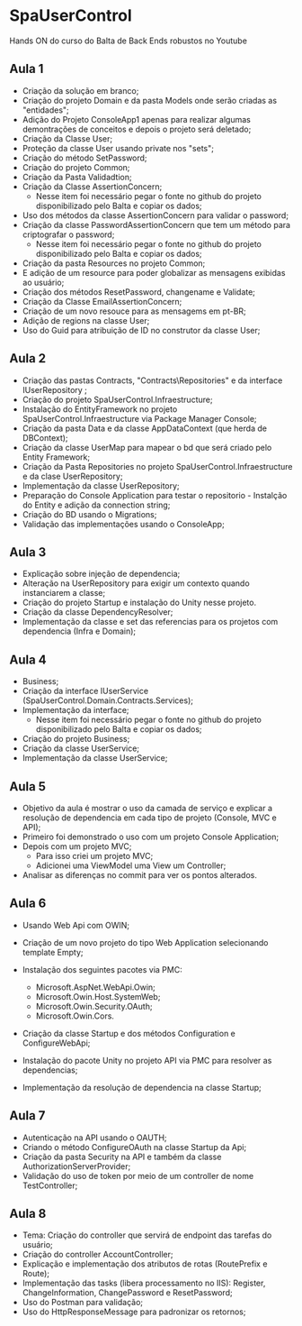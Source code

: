 # SpaUserControl
Hands ON do curso do Balta de Back Ends robustos no Youtube

## Aula 1
- Criação da solução em branco;
- Criação do projeto Domain e da pasta Models onde serão criadas as "entidades";
- Adição do Projeto ConsoleApp1 apenas para realizar algumas demontrações de conceitos e depois o projeto será deletado;
- Criação da Classe User;
- Proteção da classe User usando private nos "sets";
- Criação do método SetPassword;
- Criação do projeto Common;
- Criação da Pasta Validadtion;
- Criação da Classe AssertionConcern;
  - Nesse item foi necessário pegar o fonte no github do projeto disponibilizado pelo Balta e copiar os dados;
- Uso dos métodos da classe AssertionConcern para validar o password;
- Criação da classe PasswordAssertionConcern que tem um método para criptografar o password;
  - Nesse item foi necessário pegar o fonte no github do projeto disponibilizado pelo Balta e copiar os dados;
 - Criação da pasta Resources no projeto Common;
 - E adição de um resource para poder globalizar as mensagens exibidas ao usuário;
 - Criação dos métodos ResetPassword, changename e Validate;
 - Criação da Classe EmailAssertionConcern;
 - Criação de um novo resouce para as mensagems em pt-BR;
 - Adição de regions na classe User;
 - Uso do Guid para atribuição de ID no construtor da classe User;



## Aula 2

- Criação das pastas Contracts, "Contracts\Repositories" e da interface IUserRepository ;
- Criação do projeto SpaUserControl.Infraestructure;
- Instalação do EntityFramework no projeto SpaUserControl.Infraestructure via Package Manager Console;
- Criação da pasta Data e da classe AppDataContext (que herda de DBContext);
- Criação da classe UserMap para mapear o bd que será criado pelo Entity Framework;
- Criação da Pasta Repositories no projeto SpaUserControl.Infraestructure e da clase UserRepository;
- Implementação da classe UserRepository;
- Preparação do Console Application para testar o repositorio - Instalção do Entity e adição da connection string;
- Criação do BD usando o Migrations;
- Validação das implementações usando o ConsoleApp;



## Aula 3

- Explicação sobre injeção de dependencia;
- Alteração na UserRepository para exigir um contexto quando instanciarem a classe;
- Criação do projeto Startup e instalação do Unity nesse projeto.
- Criação da classe DependencyResolver;
- Implementação da classe e set das referencias para os projetos com dependencia (Infra e Domain);



## Aula 4

- Business;
- Criação da interface IUserService (SpaUserControl.Domain.Contracts.Services);
- Implementação da interface;
  - Nesse item foi necessário pegar o fonte no github do projeto disponibilizado pelo Balta e copiar os dados;
- Criação do projeto Business;
- Criação da classe UserService;
- Implementação da classe UserService;

## Aula 5

- Objetivo da aula é mostrar o uso da camada de serviço e explicar a resolução de dependencia em cada tipo de projeto (Console, MVC e API);
- Primeiro foi demonstrado o uso com um projeto Console Application;
- Depois com um projeto MVC;
  - Para isso criei um projeto MVC;
  - Adicionei uma ViewModel uma View um  Controller;
- Analisar as diferenças no commit para ver os pontos alterados.



## Aula 6

- Usando Web Api com OWIN;

- Criação de um novo projeto do tipo Web Application selecionando template Empty;

- Instalação dos seguintes pacotes via PMC: 

  - Microsoft.AspNet.WebApi.Owin;
  - Microsoft.Owin.Host.SystemWeb;
  - Microsoft.Owin.Security.OAuth;
  - Microsoft.Owin.Cors.

- Criação da classe Startup e dos métodos Configuration e ConfigureWebApi;

- Instalação do pacote Unity no projeto API via PMC para resolver as dependencias;

- Implementação da resolução de dependencia na classe Startup;

  

## Aula 7

- Autenticação na API usando o OAUTH;
- Criando o método ConfigureOAuth na classe Startup da Api;
- Criação da pasta Security na API e também da classe AuthorizationServerProvider;
- Validação do uso de token por meio de um controller de nome TestController;



## Aula 8

- Tema: Criação do controller que servirá de endpoint das tarefas do usuário;
- Criação do controller AccountController;
- Explicação e implementação dos atributos de rotas (RoutePrefix e Route);
- Implementação das tasks (libera processamento no IIS): Register, ChangeInformation, ChangePassword e ResetPassword;
- Uso do Postman para validação;
- Uso do HttpResponseMessage para padronizar os retornos;